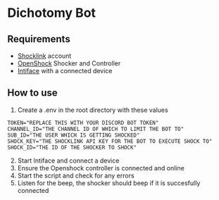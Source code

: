 # Dichotomy Bot

## Requirements 
- [Shocklink](https://shocklink.net/) account 
- [OpenShock](https://openshock.org/) Shocker and Controller 
- [Intiface](https://intiface.com/) with a connected device

## How to use
1. Create a .env in the root directory with these values
```env
TOKEN="REPLACE THIS WITH YOUR DISCORD BOT TOKEN"
CHANNEL_ID="THE CHANNEL ID OF WHICH TO LIMIT THE BOT TO"
SUB_ID="THE USER WHICH IS GETTING SHOCKED"
SHOCK_KEY="THE SHOCKLINK API KEY FOR THE BOT TO EXECUTE SHOCK TO"
SHOCK_ID="THE ID OF THE SHOCKER TO SHOCK"
```
2. Start Intiface and connect a device
3. Ensure the Openshock controller is connected and online
4. Start the script and check for any errors
5. Listen for the beep, the shocker should beep if it is succesfully connected
